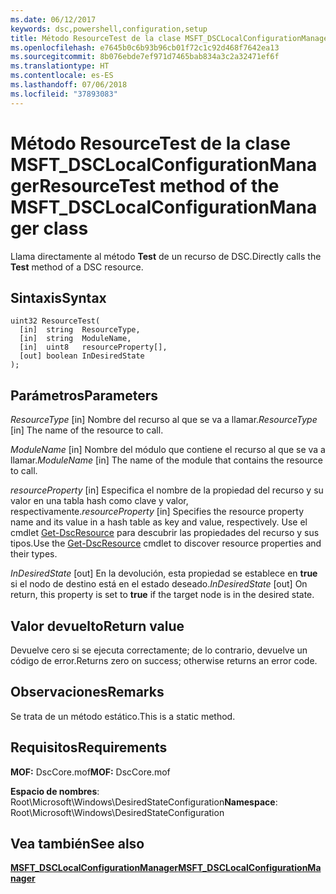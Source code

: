 ```yaml
---
ms.date: 06/12/2017
keywords: dsc,powershell,configuration,setup
title: Método ResourceTest de la clase MSFT_DSCLocalConfigurationManager
ms.openlocfilehash: e7645b0c6b93b96cb01f72c1c92d468f7642ea13
ms.sourcegitcommit: 8b076ebde7ef971d7465bab834a3c2a32471ef6f
ms.translationtype: HT
ms.contentlocale: es-ES
ms.lasthandoff: 07/06/2018
ms.locfileid: "37893083"
---
```

# <a name="resourcetest-method-of-the-msftdsclocalconfigurationmanager-class"></a><span data-ttu-id="f8615-103">Método ResourceTest de la clase MSFT_DSCLocalConfigurationManager</span><span class="sxs-lookup"><span data-stu-id="f8615-103">ResourceTest method of the MSFT_DSCLocalConfigurationManager class</span></span>

<span data-ttu-id="f8615-104">Llama directamente al método **Test** de un recurso de DSC.</span><span class="sxs-lookup"><span data-stu-id="f8615-104">Directly calls the **Test** method of a DSC resource.</span></span>

## <a name="syntax"></a><span data-ttu-id="f8615-105">Sintaxis</span><span class="sxs-lookup"><span data-stu-id="f8615-105">Syntax</span></span>

```mof
uint32 ResourceTest(
  [in]  string  ResourceType,
  [in]  string  ModuleName,
  [in]  uint8   resourceProperty[],
  [out] boolean InDesiredState
);
```

## <a name="parameters"></a><span data-ttu-id="f8615-106">Parámetros</span><span class="sxs-lookup"><span data-stu-id="f8615-106">Parameters</span></span>

<span data-ttu-id="f8615-107">*ResourceType* \[in\] Nombre del recurso al que se va a llamar.</span><span class="sxs-lookup"><span data-stu-id="f8615-107">*ResourceType* \[in\] The name of the resource to call.</span></span>

<span data-ttu-id="f8615-108">*ModuleName* \[in\] Nombre del módulo que contiene el recurso al que se va a llamar.</span><span class="sxs-lookup"><span data-stu-id="f8615-108">*ModuleName* \[in\] The name of the module that contains the resource to call.</span></span>

<span data-ttu-id="f8615-109">*resourceProperty* \[in\] Especifica el nombre de la propiedad del recurso y su valor en una tabla hash como clave y valor, respectivamente.</span><span class="sxs-lookup"><span data-stu-id="f8615-109">*resourceProperty* \[in\] Specifies the resource property name and its value in a hash table as key and value, respectively.</span></span> <span data-ttu-id="f8615-110">Use el cmdlet [Get-DscResource](/powershell/module/PSDesiredStateConfiguration/Get-DscResource) para descubrir las propiedades del recurso y sus tipos.</span><span class="sxs-lookup"><span data-stu-id="f8615-110">Use the [Get-DscResource](/powershell/module/PSDesiredStateConfiguration/Get-DscResource) cmdlet to discover resource properties and their types.</span></span>

<span data-ttu-id="f8615-111">*InDesiredState* \[out\] En la devolución, esta propiedad se establece en **true** si el nodo de destino está en el estado deseado.</span><span class="sxs-lookup"><span data-stu-id="f8615-111">*InDesiredState* \[out\] On return, this property is set to **true** if the target node is in the desired state.</span></span>

## <a name="return-value"></a><span data-ttu-id="f8615-112">Valor devuelto</span><span class="sxs-lookup"><span data-stu-id="f8615-112">Return value</span></span>

<span data-ttu-id="f8615-113">Devuelve cero si se ejecuta correctamente; de lo contrario, devuelve un código de error.</span><span class="sxs-lookup"><span data-stu-id="f8615-113">Returns zero on success; otherwise returns an error code.</span></span>

## <a name="remarks"></a><span data-ttu-id="f8615-114">Observaciones</span><span class="sxs-lookup"><span data-stu-id="f8615-114">Remarks</span></span>

<span data-ttu-id="f8615-115">Se trata de un método estático.</span><span class="sxs-lookup"><span data-stu-id="f8615-115">This is a static method.</span></span>

## <a name="requirements"></a><span data-ttu-id="f8615-116">Requisitos</span><span class="sxs-lookup"><span data-stu-id="f8615-116">Requirements</span></span>

<span data-ttu-id="f8615-117">**MOF:** DscCore.mof</span><span class="sxs-lookup"><span data-stu-id="f8615-117">**MOF:** DscCore.mof</span></span>

<span data-ttu-id="f8615-118">**Espacio de nombres**: Root\Microsoft\Windows\DesiredStateConfiguration</span><span class="sxs-lookup"><span data-stu-id="f8615-118">**Namespace**: Root\Microsoft\Windows\DesiredStateConfiguration</span></span>

## <a name="see-also"></a><span data-ttu-id="f8615-119">Vea también</span><span class="sxs-lookup"><span data-stu-id="f8615-119">See also</span></span>

[<span data-ttu-id="f8615-120">**MSFT_DSCLocalConfigurationManager**</span><span class="sxs-lookup"><span data-stu-id="f8615-120">**MSFT_DSCLocalConfigurationManager**</span></span>](msft-dsclocalconfigurationmanager.md)